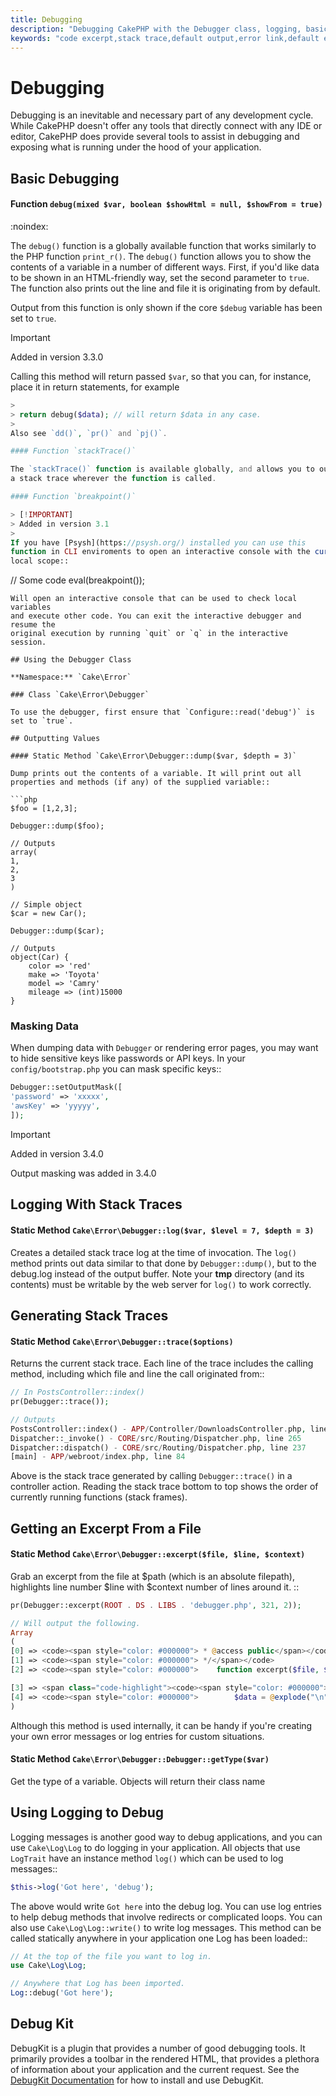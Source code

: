 ```yaml
---
title: Debugging
description: "Debugging CakePHP with the Debugger class, logging, basic debugging and using the DebugKit plugin."
keywords: "code excerpt,stack trace,default output,error link,default error,web requests,error report,debugger,arrays,different ways,excerpt from,cakephp,ide,options"
---
```


# Debugging

Debugging is an inevitable and necessary part of any development
cycle. While CakePHP doesn't offer any tools that directly connect
with any IDE or editor, CakePHP does provide several tools to
assist in debugging and exposing what is running under the hood of
your application.

## Basic Debugging

#### Function `debug(mixed $var, boolean $showHtml = null, $showFrom = true)`

:noindex:

The `debug()` function is a globally available function that works
similarly to the PHP function `print_r()`. The `debug()` function
allows you to show the contents of a variable in a number of
different ways. First, if you'd like data to be shown in an
HTML-friendly way, set the second parameter to `true`. The function
also prints out the line and file it is originating from by
default.

Output from this function is only shown if the core `$debug` variable
has been set to `true`.

> [!IMPORTANT]
> Added in version 3.3.0
>
> Calling this method will return passed `$var`, so that you can, for instance,
> place it in return statements, for example

```php
>
> return debug($data); // will return $data in any case.
>
Also see `dd()`, `pr()` and `pj()`.

#### Function `stackTrace()`

The `stackTrace()` function is available globally, and allows you to output
a stack trace wherever the function is called.

#### Function `breakpoint()`

> [!IMPORTANT]
> Added in version 3.1
>
If you have [Psysh](https://psysh.org/) installed you can use this
function in CLI enviroments to open an interactive console with the current
local scope::

```

// Some code
eval(breakpoint());

```
Will open an interactive console that can be used to check local variables
and execute other code. You can exit the interactive debugger and resume the
original execution by running `quit` or `q` in the interactive session.

## Using the Debugger Class

**Namespace:** `Cake\Error`

### Class `Cake\Error\Debugger`

To use the debugger, first ensure that `Configure::read('debug')` is
set to `true`.

## Outputting Values

#### Static Method `Cake\Error\Debugger::dump($var, $depth = 3)`

Dump prints out the contents of a variable. It will print out all
properties and methods (if any) of the supplied variable::

```php
$foo = [1,2,3];

Debugger::dump($foo);

// Outputs
array(
1,
2,
3
)

// Simple object
$car = new Car();

Debugger::dump($car);

// Outputs
object(Car) {
    color => 'red'
    make => 'Toyota'
    model => 'Camry'
    mileage => (int)15000
}

```

### Masking Data

When dumping data with `Debugger` or rendering error pages, you may want to
hide sensitive keys like passwords or API keys. In your `config/bootstrap.php`
you can mask specific keys::

```php
Debugger::setOutputMask([
'password' => 'xxxxx',
'awsKey' => 'yyyyy',
]);

```

> [!IMPORTANT]
> Added in version 3.4.0
>
> Output masking was added in 3.4.0
>

## Logging With Stack Traces

#### Static Method `Cake\Error\Debugger::log($var, $level = 7, $depth = 3)`

Creates a detailed stack trace log at the time of invocation. The
`log()` method prints out data similar to that done by
`Debugger::dump()`, but to the debug.log instead of the output
buffer. Note your **tmp** directory (and its contents) must be
writable by the web server for `log()` to work correctly.

## Generating Stack Traces

#### Static Method `Cake\Error\Debugger::trace($options)`

Returns the current stack trace. Each line of the trace includes
the calling method, including which file and line the call
originated from::

```php
// In PostsController::index()
pr(Debugger::trace());

// Outputs
PostsController::index() - APP/Controller/DownloadsController.php, line 48
Dispatcher::_invoke() - CORE/src/Routing/Dispatcher.php, line 265
Dispatcher::dispatch() - CORE/src/Routing/Dispatcher.php, line 237
[main] - APP/webroot/index.php, line 84

```

Above is the stack trace generated by calling `Debugger::trace()` in
a controller action. Reading the stack trace bottom to top shows
the order of currently running functions (stack frames).

## Getting an Excerpt From a File

#### Static Method `Cake\Error\Debugger::excerpt($file, $line, $context)`

Grab an excerpt from the file at $path (which is an absolute
filepath), highlights line number $line with $context number of
lines around it. ::

```php
pr(Debugger::excerpt(ROOT . DS . LIBS . 'debugger.php', 321, 2));

// Will output the following.
Array
(
[0] => <code><span style="color: #000000"> * @access public</span></code>
[1] => <code><span style="color: #000000"> */</span></code>
[2] => <code><span style="color: #000000">    function excerpt($file, $line, $context = 2) {</span></code>

[3] => <span class="code-highlight"><code><span style="color: #000000">        $data = $lines = array();</span></code></span>
[4] => <code><span style="color: #000000">        $data = @explode("\n", file_get_contents($file));</span></code>
)

```

Although this method is used internally, it can be handy if you're
creating your own error messages or log entries for custom
situations.

#### Static Method `Cake\Error\Debugger::Debugger::getType($var)`

Get the type of a variable. Objects will return their class name

## Using Logging to Debug

Logging messages is another good way to debug applications, and you can use
`Cake\Log\Log` to do logging in your application. All objects that
use `LogTrait` have an instance method `log()` which can be used
to log messages::

```php
$this->log('Got here', 'debug');

```

The above would write `Got here` into the debug log. You can use log entries
to help debug methods that involve redirects or complicated loops. You can also
use `Cake\Log\Log::write()` to write log messages. This method can be called
statically anywhere in your application one Log has been loaded::

```php
// At the top of the file you want to log in.
use Cake\Log\Log;

// Anywhere that Log has been imported.
Log::debug('Got here');

```

## Debug Kit

DebugKit is a plugin that provides a number of good debugging tools. It
primarily provides a toolbar in the rendered HTML, that provides a plethora of
information about your application and the current request. See the [DebugKit
Documentation](https://book.cakephp.org/debugkit/) for how to install and use
DebugKit.

```